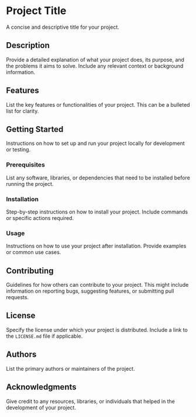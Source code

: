 # Project Title

A concise and descriptive title for your project.

## Description

Provide a detailed explanation of what your project does, its purpose, and the problems it aims to solve. Include any relevant context or background information.

## Features

List the key features or functionalities of your project. This can be a bulleted list for clarity.

## Getting Started

Instructions on how to set up and run your project locally for development or testing.

### Prerequisites

List any software, libraries, or dependencies that need to be installed before running the project.

### Installation

Step-by-step instructions on how to install your project. Include commands or specific actions required.

### Usage

Instructions on how to use your project after installation. Provide examples or common use cases.

## Contributing

Guidelines for how others can contribute to your project. This might include information on reporting bugs, suggesting features, or submitting pull requests.

## License

Specify the license under which your project is distributed. Include a link to the `LICENSE.md` file if applicable.

## Authors

List the primary authors or maintainers of the project.

## Acknowledgments

Give credit to any resources, libraries, or individuals that helped in the development of your project.
